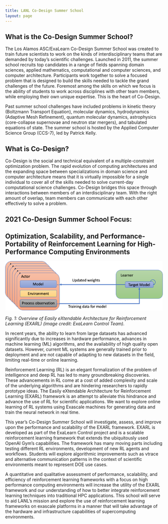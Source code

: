 ```yaml
---
title: LANL Co-Design Summer School
layout: page
---
```


## What is the Co-Design Summer School?

The Los Alamos ASC/ExaLearn Co-Design Summer School was created to train future scientists to work on the kinds of interdisciplinary teams that are demanded by today’s scientific challenges. Launched in 2011, the summer school recruits top candidates in a range of fields spanning domain sciences, applied mathematics, computational and computer sciences, and computer architecture. Participants work together to solve a focused problem that is designed to build the skills needed to tackle the grand challenges of the future. Foremost among the skills on which we focus is the ability of students to work across disciplines with other team members, while employing their own unique expertise. This is the heart of Co-Design.

Past summer school challenges have included problems in kinetic theory (Boltzmann Transport Equation), molecular dynamics, hydrodynamics (Adaptive Mesh Refinement), quantum molecular dynamics, astrophysics (core-collapse supernovae and neutron star mergers), and tabulated equations of state. The summer school is hosted by the Applied Computer Science Group (CCS-7), led by Patrick Kelly.

## What is Co-Design?

Co-Design is the social and technical equivalent of a multiple-constraint optimization problem.  The rapid evolution of computing architectures and the expanding space between specializations in domain science and computer architecture means that it is virtually impossible for a single individual to cover all of the skills needed to solve current-day computational science challenges.  Co-Design bridges this space through interactions between members of an interdisciplinary team.  With the right amount of overlap, team members can communicate with each other effectively to solve a problem.

## 2021 Co-Design Summer School Focus:

## Optimization, Scalability, and Performance-Portability of Reinforcement Learning for High-Performance Computing Environments

![](images/EXARL_arch.png)

*Fig. 1: Overview of Easily eXtendable Architecture for Reinforcement Learning (EXARL) (image credit: ExaLearn Control Team).*

In recent years, the ability to learn from large datasets has advanced significantly due to increases in hardware performance, advances in machine learning (ML) algorithms, and the availability of high quality open datasets. However, current ML systems are generally trained prior to deployment and are not capable of adapting to new datasets in the field, limiting real-time or online learning.

Reinforcement Learning (RL) is an elegant formalization of the problem of intelligence and deep RL has led to many groundbreaking discoveries. These advancements in RL come at a cost of added complexity and scale of the underlying algorithms and are hindering researchers to rapidly prototype ideas. The Easily eXtendable Architecture for Reinforcement Learning (EXARL) framework is an attempt to alleviate this hindrance and advance the use of RL for scientific applications. We want to explore online learning of RL systems using Exascale machines for generating data and train the neural network in real time.

This year’s Co-Design Summer School will investigate, assess, and improve upon the performance and scalability of the EXARL framework. EXARL is developed as part of the ExaLearn Control project and is a scalable reinforcement learning framework that extends the ubiquitously used OpenAI Gym’s capabilities. The framework has many moving parts including testing different RL environments, development of new RL agents and workflows. Students will explore algorithmic improvements such as vtrace and alternative communication patterns in the context of scientific environments meant to represent DOE use cases.

A quantitative and qualitative assessment of performance, scalability, and efficiency of reinforcement learning frameworks with a focus on high performance computing environments will increase the utility of the EXARL framework and our understanding of how to better integrate reinforcement learning techniques into traditional HPC applications. This school will serve to aid LANL’s mission and explore the use of reinforcement learning frameworks on exascale platforms in a manner that will take advantage of the hardware and infrastructure capabilities of supercomputing environments.

